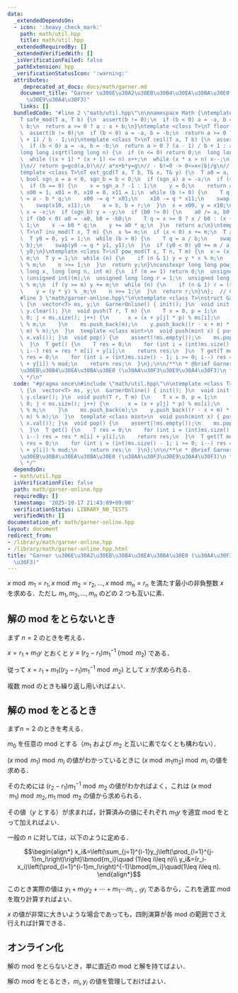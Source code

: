 ```yaml
---
data:
  _extendedDependsOn:
  - icon: ':heavy_check_mark:'
    path: math/util.hpp
    title: math/util.hpp
  _extendedRequiredBy: []
  _extendedVerifiedWith: []
  _isVerificationFailed: false
  _pathExtension: hpp
  _verificationStatusIcon: ':warning:'
  attributes:
    _deprecated_at_docs: docs/math/garner.md
    document_title: "Garner \u306E\u30A2\u30EB\u30B4\u30EA\u30BA\u30E0 (\u30AA\u30F3\
      \u30E9\u30A4\u30F3)"
    links: []
  bundledCode: "#line 2 \"math/util.hpp\"\n\nnamespace Math {\ntemplate <class T>\n\
    T safe_mod(T a, T b) {\n  assert(b != 0);\n  if (b < 0) a = -a, b = -b;\n  a %=\
    \ b;\n  return a >= 0 ? a : a + b;\n}\ntemplate <class T>\nT floor(T a, T b) {\n\
    \  assert(b != 0);\n  if (b < 0) a = -a, b = -b;\n  return a >= 0 ? a / b : (a\
    \ + 1) / b - 1;\n}\ntemplate <class T>\nT ceil(T a, T b) {\n  assert(b != 0);\n\
    \  if (b < 0) a = -a, b = -b;\n  return a > 0 ? (a - 1) / b + 1 : a / b;\n}\n\
    long long isqrt(long long n) {\n  if (n <= 0) return 0;\n  long long x = sqrt(n);\n\
    \  while ((x + 1) * (x + 1) <= n) x++;\n  while (x * x > n) x--;\n  return x;\n\
    }\n// return g=gcd(a,b)\n// a*x+b*y=g\n// - b!=0 -> 0<=x<|b|/g\n// - b=0  -> ax=g\n\
    template <class T>\nT ext_gcd(T a, T b, T& x, T& y) {\n  T a0 = a, b0 = b;\n \
    \ bool sgn_a = a < 0, sgn_b = b < 0;\n  if (sgn_a) a = -a;\n  if (sgn_b) b = -b;\n\
    \  if (b == 0) {\n    x = sgn_a ? -1 : 1;\n    y = 0;\n    return a;\n  }\n  T\
    \ x00 = 1, x01 = 0, x10 = 0, x11 = 1;\n  while (b != 0) {\n    T q = a / b, r\
    \ = a - b * q;\n    x00 -= q * x01;\n    x10 -= q * x11;\n    swap(x00, x01);\n\
    \    swap(x10, x11);\n    a = b, b = r;\n  }\n  x = x00, y = x10;\n  if (sgn_a)\
    \ x = -x;\n  if (sgn_b) y = -y;\n  if (b0 != 0) {\n    a0 /= a, b0 /= a;\n   \
    \ if (b0 < 0) a0 = -a0, b0 = -b0;\n    T q = x >= 0 ? x / b0 : (x + 1) / b0 -\
    \ 1;\n    x -= b0 * q;\n    y += a0 * q;\n  }\n  return a;\n}\ntemplate <class\
    \ T>\nT inv_mod(T x, T m) {\n  x %= m;\n  if (x < 0) x += m;\n  T a = m, b = x;\n\
    \  T y0 = 0, y1 = 1;\n  while (b > 0) {\n    T q = a / b;\n    swap(a -= q * b,\
    \ b);\n    swap(y0 -= q * y1, y1);\n  }\n  if (y0 < 0) y0 += m / a;\n  return\
    \ y0;\n}\ntemplate <class T>\nT pow_mod(T x, T n, T m) {\n  x = (x % m + m) %\
    \ m;\n  T y = 1;\n  while (n) {\n    if (n & 1) y = y * x % m;\n    x = x * x\
    \ % m;\n    n >>= 1;\n  }\n  return y;\n}\nconstexpr long long pow_mod_constexpr(long\
    \ long x, long long n, int m) {\n  if (m == 1) return 0;\n  unsigned int _m =\
    \ (unsigned int)(m);\n  unsigned long long r = 1;\n  unsigned long long y = x\
    \ % m;\n  if (y >= m) y += m;\n  while (n) {\n    if (n & 1) r = (r * y) % _m;\n\
    \    y = (y * y) % _m;\n    n >>= 1;\n  }\n  return r;\n}\n};  // namespace Math\n\
    #line 3 \"math/garner-online.hpp\"\n\ntemplate <class T>\nstruct GarnerOnline\
    \ {\n  vector<T> ms, y;\n  GarnerOnline() { init(); }\n  void init() { ms.clear(),\
    \ y.clear(); }\n  void push(T r, T m) {\n    T x = 0, p = 1;\n    for (int j =\
    \ 0; j < ms.size(); j++) {\n      x = (x + y[j] * p) % ms[i];\n      p = p * ms[j]\
    \ % m;\n    }\n    ms.push_back(m);\n    y.push_back((r - x + m) * Math::inv_mod(p,\
    \ m) % m);\n  }\n  template <class mint>\n  void push(mint x) { push(mint::get_mod(),\
    \ x.val()); }\n  void pop() {\n    assert(!ms.empty());\n    ms.pop_back(), y.pop_back();\n\
    \  }\n  T get() {\n    T res = 0;\n    for (int i = (int)ms.size() - 1; i >= 0;\
    \ i--) res = res * m[i] + y[i];\n    return res;\n  }\n  T get(T mod) {\n    T\
    \ res = 0;\n    for (int i = (int)ms.size() - 1; i >= 0; i--) res = (res * m[i]\
    \ + y[i]) % mod;\n    return res;\n  }\n};\n\n/**\n * @brief Garner \u306E\u30A2\
    \u30EB\u30B4\u30EA\u30BA\u30E0 (\u30AA\u30F3\u30E9\u30A4\u30F3)\n * @docs docs/math/garner.md\n\
    \ */\n"
  code: "#pragma once\n#include \"math/util.hpp\"\n\ntemplate <class T>\nstruct GarnerOnline\
    \ {\n  vector<T> ms, y;\n  GarnerOnline() { init(); }\n  void init() { ms.clear(),\
    \ y.clear(); }\n  void push(T r, T m) {\n    T x = 0, p = 1;\n    for (int j =\
    \ 0; j < ms.size(); j++) {\n      x = (x + y[j] * p) % ms[i];\n      p = p * ms[j]\
    \ % m;\n    }\n    ms.push_back(m);\n    y.push_back((r - x + m) * Math::inv_mod(p,\
    \ m) % m);\n  }\n  template <class mint>\n  void push(mint x) { push(mint::get_mod(),\
    \ x.val()); }\n  void pop() {\n    assert(!ms.empty());\n    ms.pop_back(), y.pop_back();\n\
    \  }\n  T get() {\n    T res = 0;\n    for (int i = (int)ms.size() - 1; i >= 0;\
    \ i--) res = res * m[i] + y[i];\n    return res;\n  }\n  T get(T mod) {\n    T\
    \ res = 0;\n    for (int i = (int)ms.size() - 1; i >= 0; i--) res = (res * m[i]\
    \ + y[i]) % mod;\n    return res;\n  }\n};\n\n/**\n * @brief Garner \u306E\u30A2\
    \u30EB\u30B4\u30EA\u30BA\u30E0 (\u30AA\u30F3\u30E9\u30A4\u30F3)\n * @docs docs/math/garner.md\n\
    \ */"
  dependsOn:
  - math/util.hpp
  isVerificationFile: false
  path: math/garner-online.hpp
  requiredBy: []
  timestamp: '2025-10-17 21:43:09+09:00'
  verificationStatus: LIBRARY_NO_TESTS
  verifiedWith: []
documentation_of: math/garner-online.hpp
layout: document
redirect_from:
- /library/math/garner-online.hpp
- /library/math/garner-online.hpp.html
title: "Garner \u306E\u30A2\u30EB\u30B4\u30EA\u30BA\u30E0 (\u30AA\u30F3\u30E9\u30A4\
  \u30F3)"
---
```

$x\bmod m_1=r_1,x\bmod m_2=r_2,\dots,x\bmod m_n=r_n$ を満たす最小の非負整数 $x$ を求める．ただし $m_1,m_2,\dots,m_n$ のどの 2 つも互いに素．

## 解の mod をとらないとき

まず $n=2$ のときを考える．

$x=r_1+m_1y$ とおくと $y\equiv(r_2-r_1)m_1^{-1}\pmod{m_2}$ である．

従って $x=r_1+m_1((r_2-r_1)m_1^{-1}\bmod{m_2})$ として $x$ が求められる．

複数 mod のときも繰り返し用いればよい．

## 解の mod をとるとき

まず$n=2$ のときを考える．

$m_0$ を任意の mod とする（$m_1$ および $m_2$ と互いに素でなくとも構わない）．

$(x\bmod m_1)\bmod m_i$ の値がわかっているときに $(x\bmod m_1m_2)\bmod m_i$ の値を求める．

そのためには $(r_2-r_1)m_1^{-1}\bmod{m_2}$ の値がわかればよく，これは $(x\bmod m_1)\bmod m_2,m_1\bmod m_2$ の値から求められる．

その値（$y$ とする）が求まれば，計算済みの値にそれぞれ $m_1y$ を適宜 mod をとって加えればよい．

一般の $n$ に対しては，以下のように定める．

$$\begin{align*}
x_i&=\left(\sum_{j=1}^{i-1}y_j\left(\prod_{l=1}^{j-1}m_l\right)\right)\bmod{m_i}\quad (1\leq i\leq n)\\
y_i&=(r_i-x_i)\left(\prod_{l=1}^{i-1}m_l\right)^{-1}\bmod{m_i}\quad(1\leq i\leq n).
\end{align*}$$

このとき実際の値は $y_1+m_1y_2+\cdots+m_1\cdots m_{i-1}y_i$ であるから，これを適宜 mod を取り計算すればよい．

$x$ の値が非常に大きいような場合であっても，四則演算が各 mod の範囲でさえ行えれば計算できる．

## オンライン化

解の mod をとらないとき，単に直近の mod と解を持てばよい．

解の mod をとるとき，$m_i,y_i$ の値を管理しておけばよい．